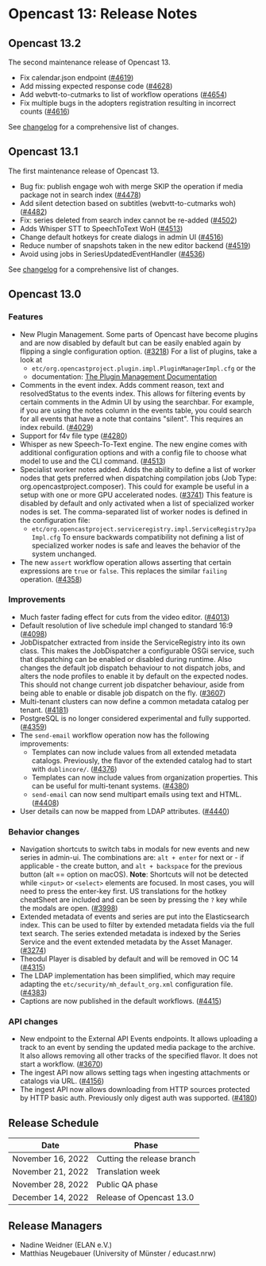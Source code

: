 # Opencast 13: Release Notes


Opencast 13.2
-------------

The second maintenance release of Opencast 13.

-  Fix calendar.json endpoint ([#4619](https://github.com/opencast/opencast/pull/4619))
-  Add missing expected response code ([#4628](https://github.com/opencast/opencast/pull/4628))
-  Add webvtt-to-cutmarks to list of workflow operations ([#4654](https://github.com/opencast/opencast/pull/4654))
-  Fix multiple bugs in the adopters registration resulting in incorrect counts ([#4616](https://github.com/opencast/opencast/pull/4616))

See [changelog](changelog.md) for a comprehensive list of changes.


Opencast 13.1
-------------

The first maintenance release of Opencast 13.

- Bug fix: publish engage woh with merge SKIP the operation if media package not in search index
([#4478](https://github.com/opencast/opencast/pull/4478))
- Add silent detection based on subtitles (webvtt-to-cutmarks woh) ([#4482](https://github.com/opencast/opencast/pull/4482))
- Fix: series deleted from search index cannot be re-added ([#4502](https://github.com/opencast/opencast/pull/4502))
- Adds Whisper STT to SpeechToText WoH ([#4513](https://github.com/opencast/opencast/pull/4513))
- Change default hotkeys for create dialogs in admin UI ([#4516](https://github.com/opencast/opencast/pull/4516))
- Reduce number of snapshots taken in the new editor backend ([#4519](https://github.com/opencast/opencast/pull/4519))
- Avoid using jobs in SeriesUpdatedEventHandler ([#4536](https://github.com/opencast/opencast/pull/4536))

See [changelog](changelog.md) for a comprehensive list of changes.


Opencast 13.0
-------------

### Features

- New Plugin Management. Some parts of Opencast have become plugins and are now disabled by default but can be easily
  enabled again by flipping a single configuration option. ([#3218](https://github.com/opencast/opencast/pull/3218))
  For a list of plugins, take a look at
    - `etc/org.opencastproject.plugin.impl.PluginManagerImpl.cfg` or the
    - documentation: [The Plugin Management Documentation](modules/plugin-management.md)
- Comments in the event index. Adds comment reason, text and resolvedStatus to the events index. This allows for
  filtering events by certain comments in the Admin UI by using the searchbar. For example, if you are using the notes
  column in the events table, you could search for all events that have a note that contains "silent". This requires
  an index rebuild. ([#4029](https://github.com/opencast/opencast/pull/4029))
- Support for f4v file type ([#4280](https://github.com/opencast/opencast/pull/4280))
- Whisper as new Speech-To-Text engine. The new engine comes with additional configuration options and with a config
  file to choose what model to use and the CLI command. ([#4513](https://github.com/opencast/opencast/pull/4513))
- Specialist worker notes added. Adds the ability to define a list of worker nodes that gets preferred when dispatching
  compilation jobs (Job Type: org.opencastproject.composer). This could for example be useful in a setup with one or
  more GPU accelerated nodes. ([#3741](https://github.com/opencast/opencast/pull/3741))
  This feature is disabled by default and only activated when a list of specialized worker nodes is set.
  The comma-separated list of worker nodes is defined in the configuration file:
    - `etc/org.opencastproject.serviceregistry.impl.ServiceRegistryJpaImpl.cfg`
  To ensure backwards compatibility not defining a list of specialized worker nodes is safe and leaves the behavior of
  the system unchanged.
- The new `assert` workflow operation allows asserting that certain expressions are `true` or `false`. This replaces
  the similar `failing` operation. ([#4358](https://github.com/opencast/opencast/pull/4358))

### Improvements

- Much faster fading effect for cuts from the video editor. ([#4013](https://github.com/opencast/opencast/pull/4013))
- Default resolution of live schedule impl changed to standard 16:9 ([#4098](https://github.com/opencast/opencast/pull/4098))
- JobDispatcher extracted from inside the ServiceRegistry into its own class. This makes the JobDispatcher a
  configurable OSGi service, such that dispatching can be enabled or disabled during runtime. Also changes the
  default job dispatch behaviour to not dispatch jobs, and alters the node profiles to enable it by default on
  the expected nodes. This should not change current job dispatcher behaviour, aside from being able to enable
  or disable job dispatch on the fly. ([#3607](https://github.com/opencast/opencast/pull/3607))
- Multi-tenant clusters can now define a common metadata catalog per tenant. ([#4181](https://github.com/opencast/opencast/pull/4181))
- PostgreSQL is no longer considered experimental and fully supported. ([#4359](https://github.com/opencast/opencast/pull/4359))
- The `send-email` workflow operation now has the following improvements:
    - Templates can now include values from all extended metadata catalogs. Previously, the flavor of the extended
      catalog had to start with `dublincore/`. ([#4376](https://github.com/opencast/opencast/pull/4376))
    - Templates can now include values from organization properties.
      This can be useful for multi-tenant systems. ([#4380](https://github.com/opencast/opencast/pull/4380))
    - `send-email` can now send multipart emails using text and HTML. ([#4408](https://github.com/opencast/opencast/pull/4408))
- User details can now be mapped from LDAP attributes. ([#4440](https://github.com/opencast/opencast/pull/4440))


### Behavior changes

- Navigation shortcuts to switch tabs in modals for new events and new series in admin-ui. The combinations are:
  `alt + enter` for next or - if applicable - the create button, and `alt + backspace` for the previous button
  (alt == option on macOS). **Note**: Shortcuts will not be detected while `<input>` or `<select>` elements are focused.
  In most cases, you will need to press the enter-key first. US translations for the hotkey cheatSheet are included and
  can be seen by pressing the `?` key while the modals are open. ([#3998](https://github.com/opencast/opencast/pull/3998))
- Extended metadata of events and series are put into the Elasticsearch index. This can be used to filter by extended
  metadata fields via the full text search. The series extended metadata is indexed by the Series Service and the event
  extended metadata by the Asset Manager. ([#3274](https://github.com/opencast/opencast/pull/3274))
- Theodul Player is disabled by default and will be removed in OC 14 ([#4315](https://github.com/opencast/opencast/pull/4315))
- The LDAP implementation has been simplified, which may require adapting the `etc/security/mh_default_org.xml`
  configuration file. ([#4383](https://github.com/opencast/opencast/pull/4383))
- Captions are now published in the default workflows. ([#4415](https://github.com/opencast/opencast/pull/4415))

### API changes

- New endpoint to the External API Events endpoints. It allows uploading a track to an event by sending the updated
  media package to the archive. It also allows removing all other tracks of the specified flavor. It does not start
  a workflow. ([#3670](https://github.com/opencast/opencast/pull/3670))
- The ingest API now allows setting tags when ingesting attachments or catalogs via URL.
  ([#4156](https://github.com/opencast/opencast/pull/4156))
- The ingest API now allows downloading from HTTP sources protected by HTTP basic auth. Previously only digest auth was
  supported. ([#4180](https://github.com/opencast/opencast/pull/4180))


Release Schedule
----------------

| Date                        | Phase                       |
|-----------------------------|-----------------------------|
| November 16, 2022           | Cutting the release branch  |
| November 21, 2022           | Translation week            |
| November 28, 2022           | Public QA phase             |
| December 14, 2022           | Release of Opencast 13.0    |

Release Managers
----------------

- Nadine Weidner (ELAN e.V.)
- Matthias Neugebauer (University of Münster / educast.nrw)
